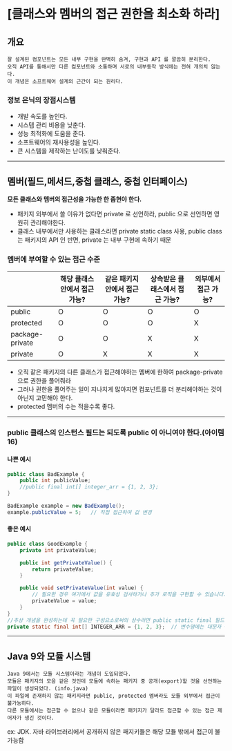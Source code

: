 # [클래스와 멤버의 접근 권한을 최소화 하라]
## 개요
    잘 설계된 컴포넌트는 모든 내부 구현을 완벽히 숨겨, 구현과 API 를 깔끔히 분리한다.
    오직 API를 통해서만 다른 컴포넌트와 소통하며 서로의 내부동작 방식에는 전혀 개의치 않는다.
    이 개념은 소프트웨어 설계의 근간이 되는 원리다.

### 정보 은닉의 장점시스템 
- 개발 속도를 높인다.
- 시스템 관리 비용을 낮춘다.
- 성능 최적화에 도움을 준다.
- 소프트웨어의 재사용성을 높인다.
- 큰 시스템을 제작하는 난이도를 낮춰준다.

- - -

## 멤버(필드,메서드,중첩 클래스, 중첩 인터페이스)
**모든 클래스와 멤버의 접근성을 가능한 한 좁현야 한다.**
- 패키지 외부에서 쓸 이유가 없다면 private 로 선언하라, public 으로 선언하면 영원히 관리해야한다.
- 클래스 내부에서만 사용하는 클래스라면 private static class 사용, public class 는 패키지의 API 인 반면, private 는 내부 구현에 속하기 때문


### 멤버에 부여할 수 있는 접근 수준
|                 | 해당 클래스 안에서 접근 가능? | 같은 패키지 안에서 접근 가능? | 상속받은 클래스에서 접근 가능? | 외부에서 접근 가능? |
| --------------- | ----------------------------- | ----------------------------- | ------------------------------ | ------------------- |
| public          | O                             | O                             | O                              | O                   |
| protected       | O                             | O                             | O                              | X                   |
| package-private | O                             | O                             | X                              | X                   |
| private         | O                             | X                             | X                              | X                   |

- 오직 같은 패키지의 다른 클래스가 접근해야하는 멤버에 한하여 package-private 으로 권한을 풀어줘라
- 그러나 권한을 풀어주는 일이 지나치게 많아지면 컴포넌트를 더 분리해야하는 것이 아닌지 고민해야 한다.
- protected 멤버의 수는 적을수록 좋다.

- - -

### public 클래스의 인스턴스 필드는 되도록 public 이 아니여야 한다.(아이템16)
#### 나쁜 예시
```JAVA
public class BadExample {
    public int publicValue;
    //public final int[] integer_arr = {1, 2, 3};
}

BadExample example = new BadExample();
example.publicValue = 5;   // 직접 접근하여 값 변경

```
#### 좋은 예시
```JAVA
public class GoodExample {
    private int privateValue;

    public int getPrivateValue() {
        return privateValue;
    }

    public void setPrivateValue(int value) {
        // 필요한 경우 여기에서 값을 유효성 검사하거나 추가 로직을 구현할 수 있습니다.
        privateValue = value;
    }
}
//추상 개념을 완성하는데 꼭 필요한 구성요소로써의 상수라면 public static final 필드로 공개해도 좋음
private static final int[] INTEGER_ARR = {1, 2, 3};  // 변수명에는 대문자 + _ 를 사용하길 권함
```
- - -
## Java 9와 모듈 시스템
    Java 9에서는 모듈 시스템이라는 개념이 도입되었다. 
    모듈은 패키지의 모음 같은 것인데 모듈에 속하는 패키지 중 공개(export)할 것을 선언하는 파일이 생성되었다. (info.java)
    이 파일에 존재하지 않는 패키지라면 public, protected 멤버라도 모듈 외부에서 접근이 불가능하다.
    다른 모듈에서는 접근할 수 없으나 같은 모듈이라면 패키지가 달라도 접근할 수 있는 접근 제어자가 생긴 것이다.

ex: JDK.
자바 라이브러리에서 공개하지 않은 패지키들은 해당 모듈 밖에서 접근이 불가능함


